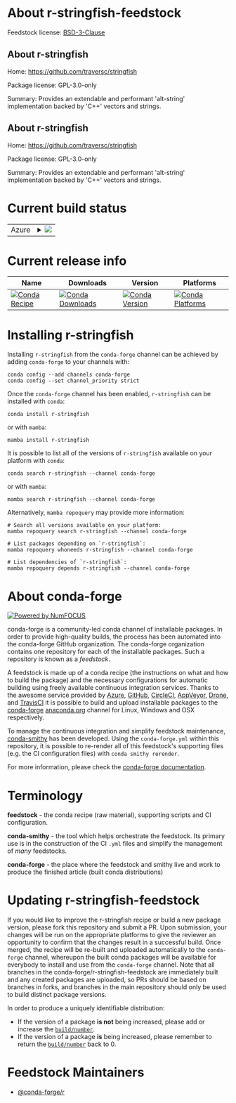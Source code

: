 About r-stringfish-feedstock
============================

Feedstock license: [BSD-3-Clause](https://github.com/conda-forge/r-stringfish-feedstock/blob/main/LICENSE.txt)


About r-stringfish
------------------

Home: https://github.com/traversc/stringfish

Package license: GPL-3.0-only

Summary: Provides an extendable and performant 'alt-string' implementation backed by 'C++' vectors and strings.

About r-stringfish
------------------

Home: https://github.com/traversc/stringfish

Package license: GPL-3.0-only

Summary: Provides an extendable and performant 'alt-string' implementation backed by 'C++' vectors and strings.

Current build status
====================


<table>
    
  <tr>
    <td>Azure</td>
    <td>
      <details>
        <summary>
          <a href="https://dev.azure.com/conda-forge/feedstock-builds/_build/latest?definitionId=9993&branchName=main">
            <img src="https://dev.azure.com/conda-forge/feedstock-builds/_apis/build/status/r-stringfish-feedstock?branchName=main">
          </a>
        </summary>
        <table>
          <thead><tr><th>Variant</th><th>Status</th></tr></thead>
          <tbody><tr>
              <td>linux_64_r_base4.4</td>
              <td>
                <a href="https://dev.azure.com/conda-forge/feedstock-builds/_build/latest?definitionId=9993&branchName=main">
                  <img src="https://dev.azure.com/conda-forge/feedstock-builds/_apis/build/status/r-stringfish-feedstock?branchName=main&jobName=linux&configuration=linux%20linux_64_r_base4.4" alt="variant">
                </a>
              </td>
            </tr><tr>
              <td>linux_64_r_base4.5</td>
              <td>
                <a href="https://dev.azure.com/conda-forge/feedstock-builds/_build/latest?definitionId=9993&branchName=main">
                  <img src="https://dev.azure.com/conda-forge/feedstock-builds/_apis/build/status/r-stringfish-feedstock?branchName=main&jobName=linux&configuration=linux%20linux_64_r_base4.5" alt="variant">
                </a>
              </td>
            </tr><tr>
              <td>linux_aarch64_r_base4.4</td>
              <td>
                <a href="https://dev.azure.com/conda-forge/feedstock-builds/_build/latest?definitionId=9993&branchName=main">
                  <img src="https://dev.azure.com/conda-forge/feedstock-builds/_apis/build/status/r-stringfish-feedstock?branchName=main&jobName=linux&configuration=linux%20linux_aarch64_r_base4.4" alt="variant">
                </a>
              </td>
            </tr><tr>
              <td>linux_aarch64_r_base4.5</td>
              <td>
                <a href="https://dev.azure.com/conda-forge/feedstock-builds/_build/latest?definitionId=9993&branchName=main">
                  <img src="https://dev.azure.com/conda-forge/feedstock-builds/_apis/build/status/r-stringfish-feedstock?branchName=main&jobName=linux&configuration=linux%20linux_aarch64_r_base4.5" alt="variant">
                </a>
              </td>
            </tr><tr>
              <td>linux_ppc64le_r_base4.4</td>
              <td>
                <a href="https://dev.azure.com/conda-forge/feedstock-builds/_build/latest?definitionId=9993&branchName=main">
                  <img src="https://dev.azure.com/conda-forge/feedstock-builds/_apis/build/status/r-stringfish-feedstock?branchName=main&jobName=linux&configuration=linux%20linux_ppc64le_r_base4.4" alt="variant">
                </a>
              </td>
            </tr><tr>
              <td>linux_ppc64le_r_base4.5</td>
              <td>
                <a href="https://dev.azure.com/conda-forge/feedstock-builds/_build/latest?definitionId=9993&branchName=main">
                  <img src="https://dev.azure.com/conda-forge/feedstock-builds/_apis/build/status/r-stringfish-feedstock?branchName=main&jobName=linux&configuration=linux%20linux_ppc64le_r_base4.5" alt="variant">
                </a>
              </td>
            </tr><tr>
              <td>osx_64_r_base4.4</td>
              <td>
                <a href="https://dev.azure.com/conda-forge/feedstock-builds/_build/latest?definitionId=9993&branchName=main">
                  <img src="https://dev.azure.com/conda-forge/feedstock-builds/_apis/build/status/r-stringfish-feedstock?branchName=main&jobName=osx&configuration=osx%20osx_64_r_base4.4" alt="variant">
                </a>
              </td>
            </tr><tr>
              <td>osx_64_r_base4.5</td>
              <td>
                <a href="https://dev.azure.com/conda-forge/feedstock-builds/_build/latest?definitionId=9993&branchName=main">
                  <img src="https://dev.azure.com/conda-forge/feedstock-builds/_apis/build/status/r-stringfish-feedstock?branchName=main&jobName=osx&configuration=osx%20osx_64_r_base4.5" alt="variant">
                </a>
              </td>
            </tr><tr>
              <td>win_64_r_base4.4</td>
              <td>
                <a href="https://dev.azure.com/conda-forge/feedstock-builds/_build/latest?definitionId=9993&branchName=main">
                  <img src="https://dev.azure.com/conda-forge/feedstock-builds/_apis/build/status/r-stringfish-feedstock?branchName=main&jobName=win&configuration=win%20win_64_r_base4.4" alt="variant">
                </a>
              </td>
            </tr><tr>
              <td>win_64_r_base4.5</td>
              <td>
                <a href="https://dev.azure.com/conda-forge/feedstock-builds/_build/latest?definitionId=9993&branchName=main">
                  <img src="https://dev.azure.com/conda-forge/feedstock-builds/_apis/build/status/r-stringfish-feedstock?branchName=main&jobName=win&configuration=win%20win_64_r_base4.5" alt="variant">
                </a>
              </td>
            </tr>
          </tbody>
        </table>
      </details>
    </td>
  </tr>
</table>

Current release info
====================

| Name | Downloads | Version | Platforms |
| --- | --- | --- | --- |
| [![Conda Recipe](https://img.shields.io/badge/recipe-r--stringfish-green.svg)](https://anaconda.org/conda-forge/r-stringfish) | [![Conda Downloads](https://img.shields.io/conda/dn/conda-forge/r-stringfish.svg)](https://anaconda.org/conda-forge/r-stringfish) | [![Conda Version](https://img.shields.io/conda/vn/conda-forge/r-stringfish.svg)](https://anaconda.org/conda-forge/r-stringfish) | [![Conda Platforms](https://img.shields.io/conda/pn/conda-forge/r-stringfish.svg)](https://anaconda.org/conda-forge/r-stringfish) |

Installing r-stringfish
=======================

Installing `r-stringfish` from the `conda-forge` channel can be achieved by adding `conda-forge` to your channels with:

```
conda config --add channels conda-forge
conda config --set channel_priority strict
```

Once the `conda-forge` channel has been enabled, `r-stringfish` can be installed with `conda`:

```
conda install r-stringfish
```

or with `mamba`:

```
mamba install r-stringfish
```

It is possible to list all of the versions of `r-stringfish` available on your platform with `conda`:

```
conda search r-stringfish --channel conda-forge
```

or with `mamba`:

```
mamba search r-stringfish --channel conda-forge
```

Alternatively, `mamba repoquery` may provide more information:

```
# Search all versions available on your platform:
mamba repoquery search r-stringfish --channel conda-forge

# List packages depending on `r-stringfish`:
mamba repoquery whoneeds r-stringfish --channel conda-forge

# List dependencies of `r-stringfish`:
mamba repoquery depends r-stringfish --channel conda-forge
```


About conda-forge
=================

[![Powered by
NumFOCUS](https://img.shields.io/badge/powered%20by-NumFOCUS-orange.svg?style=flat&colorA=E1523D&colorB=007D8A)](https://numfocus.org)

conda-forge is a community-led conda channel of installable packages.
In order to provide high-quality builds, the process has been automated into the
conda-forge GitHub organization. The conda-forge organization contains one repository
for each of the installable packages. Such a repository is known as a *feedstock*.

A feedstock is made up of a conda recipe (the instructions on what and how to build
the package) and the necessary configurations for automatic building using freely
available continuous integration services. Thanks to the awesome service provided by
[Azure](https://azure.microsoft.com/en-us/services/devops/), [GitHub](https://github.com/),
[CircleCI](https://circleci.com/), [AppVeyor](https://www.appveyor.com/),
[Drone](https://cloud.drone.io/welcome), and [TravisCI](https://travis-ci.com/)
it is possible to build and upload installable packages to the
[conda-forge](https://anaconda.org/conda-forge) [anaconda.org](https://anaconda.org/)
channel for Linux, Windows and OSX respectively.

To manage the continuous integration and simplify feedstock maintenance,
[conda-smithy](https://github.com/conda-forge/conda-smithy) has been developed.
Using the ``conda-forge.yml`` within this repository, it is possible to re-render all of
this feedstock's supporting files (e.g. the CI configuration files) with ``conda smithy rerender``.

For more information, please check the [conda-forge documentation](https://conda-forge.org/docs/).

Terminology
===========

**feedstock** - the conda recipe (raw material), supporting scripts and CI configuration.

**conda-smithy** - the tool which helps orchestrate the feedstock.
                   Its primary use is in the construction of the CI ``.yml`` files
                   and simplify the management of *many* feedstocks.

**conda-forge** - the place where the feedstock and smithy live and work to
                  produce the finished article (built conda distributions)


Updating r-stringfish-feedstock
===============================

If you would like to improve the r-stringfish recipe or build a new
package version, please fork this repository and submit a PR. Upon submission,
your changes will be run on the appropriate platforms to give the reviewer an
opportunity to confirm that the changes result in a successful build. Once
merged, the recipe will be re-built and uploaded automatically to the
`conda-forge` channel, whereupon the built conda packages will be available for
everybody to install and use from the `conda-forge` channel.
Note that all branches in the conda-forge/r-stringfish-feedstock are
immediately built and any created packages are uploaded, so PRs should be based
on branches in forks, and branches in the main repository should only be used to
build distinct package versions.

In order to produce a uniquely identifiable distribution:
 * If the version of a package **is not** being increased, please add or increase
   the [``build/number``](https://docs.conda.io/projects/conda-build/en/latest/resources/define-metadata.html#build-number-and-string).
 * If the version of a package **is** being increased, please remember to return
   the [``build/number``](https://docs.conda.io/projects/conda-build/en/latest/resources/define-metadata.html#build-number-and-string)
   back to 0.

Feedstock Maintainers
=====================

* [@conda-forge/r](https://github.com/orgs/conda-forge/teams/r/)


